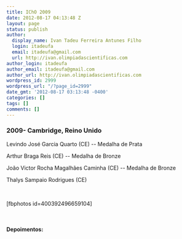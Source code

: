```yaml
---
title: IChO 2009
date: 2012-08-17 04:13:48 Z
layout: page
status: publish
author:
  display_name: Ivan Tadeu Ferreira Antunes Filho
  login: itadeufa
  email: itadeufa@gmail.com
  url: http://ivan.olimpiadascientificas.com
author_login: itadeufa
author_email: itadeufa@gmail.com
author_url: http://ivan.olimpiadascientificas.com
wordpress_id: 2999
wordpress_url: "/?page_id=2999"
date_gmt: '2012-08-17 03:13:48 -0400'
categories: []
tags: []
comments: []
---
```


### 2009- Cambridge, Reino Unido

  
Levindo José Garcia Quarto (CE) --&nbsp;Medalha de Prata

 Arthur Braga Reis (CE) -- Medalha de Bronze

João Victor Rocha Magalhães Caminha (CE) -- Medalha de Bronze

Thalys Sampaio Rodrigues (CE)

 

\[fbphotos id=400392496659104\]

 

#### Depoimentos:



 

